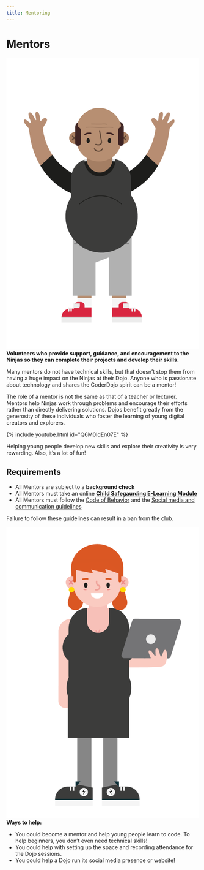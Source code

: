 ```yaml
---
title: Mentoring
---
```


# Mentors
![mentor](/img/CD-Character-Male-4-1.png#right)
**Volunteers who provide support, guidance, and encouragement to the Ninjas so they can complete their projects and develop their skills.**

Many mentors do not have technical skills, but that doesn’t stop them from having a huge impact on the Ninjas at their Dojo. Anyone who is passionate about technology and shares the CoderDojo spirit can be a mentor!

The role of a mentor is not the same as that of a teacher or lecturer. Mentors help Ninjas work through problems and encourage their efforts rather than directly delivering solutions. Dojos benefit greatly from the generosity of these individuals who foster the learning of young digital creators and explorers.

{% include youtube.html id="Q6M0IdEn07E" %}

Helping young people develop new skills and explore their creativity is very rewarding. Also, it’s a lot of fun!

## Requirements
- All Mentors are subject to a **background check**
- All Mentors must take an online **[Child Safegaurding E-Learning Module](https://www.raspberrypi.org/safeguarding/e-learning-module/)**
- All Mentors must follow the [Code of Behavior](/resources/Raspberry_Pi_Foundation-safeguarding-code_of_behaviour.pdf) and
  the [Social media and communication guidelines](/resources/Social-media-and-communication-Guidelines1.pdf)

Failure to follow these guidelines can result in a ban from the club. 

![mentor](/img/CD-Character-Female-4-1.png#left)
**Ways to help:**
* You could become a mentor and help young people learn to code. To help beginners, you don’t even need technical skills!
* You could help with setting up the space and recording attendance for the Dojo sessions.
* You could help a Dojo run its social media presence or website!

